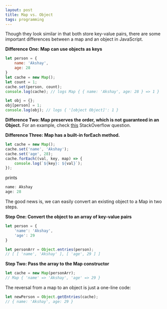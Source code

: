```yaml
---
layout: post
title: Map vs. Object
tags: programming
---
```


Though they look similar in that both store key-value pairs, there are some important differences between a map and an object in JavaScript.

**Difference One: Map can use objects as keys**

```javascript
let person = {    
    name: 'Akshay',    
    age: 28
}
let cache = new Map();
let count = 1;
cache.set(person, count);
console.log(cache); // logs Map { { name: 'Akshay', age: 28 } => 1 }

let obj = {};
obj[person] = 1;
console.log(obj); // logs { '[object Object]': 1 }
```

**Difference Two: Map preserves the order, which is not guaranteed in an Object.**
For an example, check [this](https://stackoverflow.com/questions/5525795/does-javascript-guarantee-object-property-order) StackOverflow question.

**Difference Three: Map has a built-in forEach method.** 

```javascript
let cache = new Map();
cache.set('name', 'Akshay');
cache.set('age', 28);
cache.forEach((val, key, map) => {    
    console.log(`${key}: ${val}`);
});
```

prints

```javascript
name: Akshay
age: 28
```

The good news is, we can easily convert an existing object to a Map in two steps.

**Step One: Convert the object to an array of key-value pairs**

```javascript
let person = {
    'name': 'Akshay',
    'age': 29
}

let personArr = Object.entries(person);
// [ [ 'name', 'Akshay' ], [ 'age', 29 ] ]
```

**Step Two: Pass the array to the Map constructor**

```javascript
let cache = new Map(personArr);
// Map { 'name' => 'Akshay', 'age' => 29 }
```

The reversal from a map to an object is just a one-line code:

```javascript
let newPerson = Object.getEntries(cache);
// { name: 'Akshay', age: 29 }
```